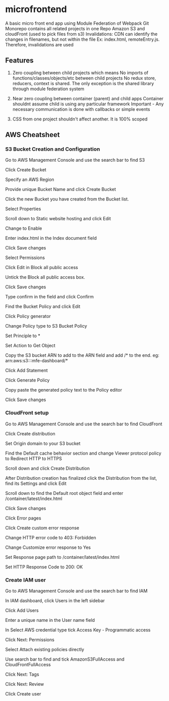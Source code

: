 # microfrontend
A basic micro front end app using Module Federation of Webpack
Git Monorepo contains all related projects in one Repo 
Amazon S3 and cloudFront (used to pick files from s3)
Invalidations: CDN can identify the changes in filenames, but not within the file Ex: index.html, remoteEntry.js. Therefore, invalidations are used

## Features

1) Zero coupling between child projects which means
No imports of functions/classes/objects/etc between child projects
No redux store, reducers, context is shared. The only exception is the shared library through module federation system

2) Near zero coupling between container (parent) and child apps
	Container shouldnt assume child is using any particular framework
	Important - Any necessary communication is done with callbacks or simple events

3) CSS from one project shouldn't affect another. It is 100% scoped


## AWS Cheatsheet

### S3 Bucket Creation and Configuration
Go to AWS Management Console and use the search bar to find S3

Click Create Bucket

Specify an AWS Region

Provide unique Bucket Name and click Create Bucket

Click the new Bucket you have created from the Bucket list.

Select Properties

Scroll down to Static website hosting and click Edit

Change to Enable

Enter index.html in the Index document field

Click Save changes

Select Permissions

Click Edit in Block all public access

Untick the Block all public access box.

Click Save changes

Type confirm in the field and click Confirm

Find the Bucket Policy and click Edit

Click Policy generator

Change Policy type to S3 Bucket Policy

Set Principle to *

Set Action to Get Object

Copy the S3 bucket ARN to add to the ARN field and add /* to the end.
eg: arn:aws:s3:::mfe-dashboard/*

Click Add Statement

Click Generate Policy

Copy paste the generated policy text to the Policy editor

Click Save changes


### CloudFront setup
Go to AWS Management Console and use the search bar to find CloudFront

Click Create distribution

Set Origin domain to your S3 bucket

Find the Default cache behavior section and change Viewer protocol policy to Redirect HTTP to HTTPS

Scroll down and click Create Distribution

After Distribution creation has finalized click the Distribution from the list, find its Settings and click Edit

Scroll down to find the Default root object field and enter /container/latest/index.html

Click Save changes

Click Error pages

Click Create custom error response

Change HTTP error code to 403: Forbidden

Change Customize error response to Yes

Set Response page path to /container/latest/index.html

Set HTTP Response Code to 200: OK


### Create IAM user
Go to AWS Management Console and use the search bar to find IAM

In IAM dashboard, click Users in the left sidebar

Click Add Users

Enter a unique name in the User name field

In Select AWS credential type tick Access Key - Programmatic access

Click Next: Permissions

Select Attach existing policies directly

Use search bar to find and tick AmazonS3FullAccess and CloudFrontFullAccess

Click Next: Tags

Click Next: Review

Click Create user
